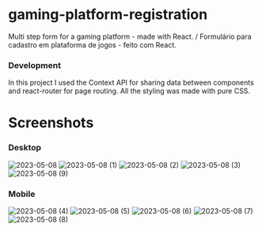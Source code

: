 # gaming-platform-registration
Multi step form for a gaming platform - made with React. / Formulário para cadastro em plataforma de jogos - feito com React.

### Development
In this project I used the Context API for sharing data between components and react-router for page routing. All the styling was made with pure CSS.

# Screenshots 
### Desktop

![2023-05-08](https://user-images.githubusercontent.com/104312621/236832123-e2afad5e-c201-4111-a111-07ccd528561b.png)
![2023-05-08 (1)](https://user-images.githubusercontent.com/104312621/236832387-5607ea55-29aa-4f9b-8c0e-13fadde4f0c4.png)
![2023-05-08 (2)](https://user-images.githubusercontent.com/104312621/236832533-a15c57cb-a695-4296-ae31-ee8723122e7f.png)
![2023-05-08 (3)](https://user-images.githubusercontent.com/104312621/236832786-2aab2434-4234-4b76-91a0-f55ef6d9b658.png)
![2023-05-08 (9)](https://user-images.githubusercontent.com/104312621/236833173-cd62a07d-58df-4bc7-a781-59c9e3feab1e.png)

### Mobile 

![2023-05-08 (4)](https://user-images.githubusercontent.com/104312621/236833373-af00de5a-394f-4b2e-ada1-384ebcfd269b.png)
![2023-05-08 (5)](https://user-images.githubusercontent.com/104312621/236833586-e7ca9dc6-8169-4aee-ae44-913202044645.png)
![2023-05-08 (6)](https://user-images.githubusercontent.com/104312621/236833812-84223e0c-9077-4420-bb6e-8613d26a79c2.png)
![2023-05-08 (7)](https://user-images.githubusercontent.com/104312621/236833973-f59402ec-aa5c-4822-b215-149bd104837b.png)
![2023-05-08 (8)](https://user-images.githubusercontent.com/104312621/236834137-f1c71428-a109-4832-976b-8e53eb78723c.png)




